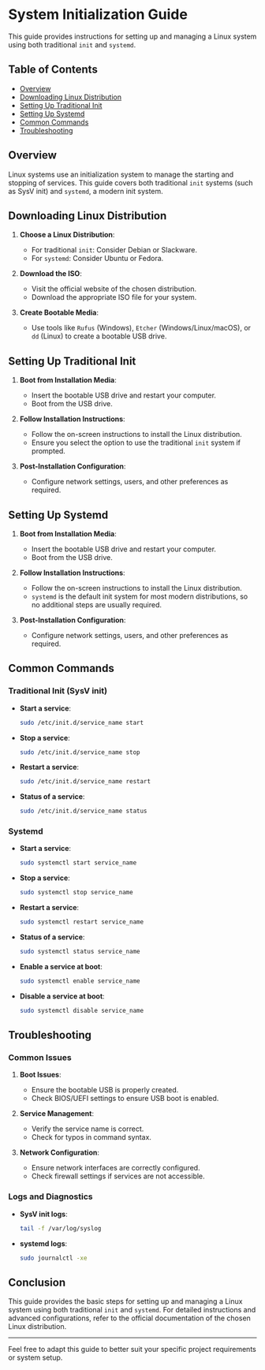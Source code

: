 
# System Initialization Guide

This guide provides instructions for setting up and managing a Linux system using both traditional `init` and `systemd`. 

## Table of Contents
- [Overview](#overview)
- [Downloading Linux Distribution](#downloading-linux-distribution)
- [Setting Up Traditional Init](#setting-up-traditional-init)
- [Setting Up Systemd](#setting-up-systemd)
- [Common Commands](#common-commands)
- [Troubleshooting](#troubleshooting)

## Overview

Linux systems use an initialization system to manage the starting and stopping of services. This guide covers both traditional `init` systems (such as SysV init) and `systemd`, a modern init system.

## Downloading Linux Distribution

1. **Choose a Linux Distribution**:
    - For traditional `init`: Consider Debian or Slackware.
    - For `systemd`: Consider Ubuntu or Fedora.

2. **Download the ISO**:
    - Visit the official website of the chosen distribution.
    - Download the appropriate ISO file for your system.

3. **Create Bootable Media**:
    - Use tools like `Rufus` (Windows), `Etcher` (Windows/Linux/macOS), or `dd` (Linux) to create a bootable USB drive.

## Setting Up Traditional Init

1. **Boot from Installation Media**:
    - Insert the bootable USB drive and restart your computer.
    - Boot from the USB drive.

2. **Follow Installation Instructions**:
    - Follow the on-screen instructions to install the Linux distribution.
    - Ensure you select the option to use the traditional `init` system if prompted.

3. **Post-Installation Configuration**:
    - Configure network settings, users, and other preferences as required.

## Setting Up Systemd

1. **Boot from Installation Media**:
    - Insert the bootable USB drive and restart your computer.
    - Boot from the USB drive.

2. **Follow Installation Instructions**:
    - Follow the on-screen instructions to install the Linux distribution.
    - `systemd` is the default init system for most modern distributions, so no additional steps are usually required.

3. **Post-Installation Configuration**:
    - Configure network settings, users, and other preferences as required.

## Common Commands

### Traditional Init (SysV init)

- **Start a service**: 
  ```bash
  sudo /etc/init.d/service_name start
  ```
- **Stop a service**: 
  ```bash
  sudo /etc/init.d/service_name stop
  ```
- **Restart a service**: 
  ```bash
  sudo /etc/init.d/service_name restart
  ```
- **Status of a service**: 
  ```bash
  sudo /etc/init.d/service_name status
  ```

### Systemd

- **Start a service**: 
  ```bash
  sudo systemctl start service_name
  ```
- **Stop a service**: 
  ```bash
  sudo systemctl stop service_name
  ```
- **Restart a service**: 
  ```bash
  sudo systemctl restart service_name
  ```
- **Status of a service**: 
  ```bash
  sudo systemctl status service_name
  ```
- **Enable a service at boot**: 
  ```bash
  sudo systemctl enable service_name
  ```
- **Disable a service at boot**: 
  ```bash
  sudo systemctl disable service_name
  ```

## Troubleshooting

### Common Issues

1. **Boot Issues**:
    - Ensure the bootable USB is properly created.
    - Check BIOS/UEFI settings to ensure USB boot is enabled.

2. **Service Management**:
    - Verify the service name is correct.
    - Check for typos in command syntax.

3. **Network Configuration**:
    - Ensure network interfaces are correctly configured.
    - Check firewall settings if services are not accessible.

### Logs and Diagnostics

- **SysV init logs**: 
  ```bash
  tail -f /var/log/syslog
  ```
- **systemd logs**: 
  ```bash
  sudo journalctl -xe
  ```

## Conclusion

This guide provides the basic steps for setting up and managing a Linux system using both traditional `init` and `systemd`. For detailed instructions and advanced configurations, refer to the official documentation of the chosen Linux distribution.

---

Feel free to adapt this guide to better suit your specific project requirements or system setup.
